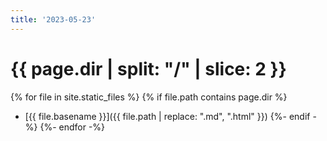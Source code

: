 ```yaml
---
title: '2023-05-23'
---
```


# {{ page.dir | split: "/" | slice: 2 }}

{% for file in site.static_files %}
{% if file.path contains page.dir %}
- [{{ file.basename }}]({{ file.path | replace: ".md", ".html" }})
{%- endif -%}
{%- endfor -%}
